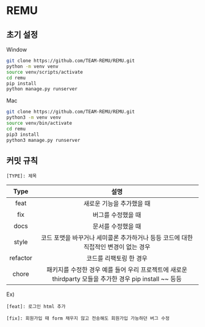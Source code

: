 # REMU

## 초기 설정

Window
```bash
git clone https://github.com/TEAM-REMU/REMU.git
python -m venv venv
source venv/scripts/activate
cd remu
pip install
python manage.py runserver
```
Mac
```bash
git clone https://github.com/TEAM-REMU/REMU.git
python3 -m venv venv
source venv/bin/activate
cd remu
pip3 install
python3 manage.py runserver
```

## 커밋 규칙

`[TYPE]: 제목`

|Type|설명|
|:-:|:-:|
|feat|새로운 기능을 추가했을 때|
|fix|버그를 수정했을 때|
|docs|문서를 수정했을 때|
|style|코드 포맷을 바꾸거나 세미콜론 추가하거나 등등 코드에 대한 직접적인 변경이 없는 경우|
|refactor|코드를 리팩토링 한 경우|
|chore|패키지를 수정한 경우 예를 들어 우리 프로젝트에 새로운 thirdparty 모들을 추가한 경우 pip install ~~ 등등|

Ex) 

`[feat]: 로그인 html 추가`

`[fix]: 회원가입 때 form 채우지 않고 전송해도 회원가입 가능하던 버그 수정`
    

